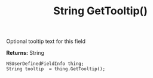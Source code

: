 ﻿---
uid: crmscript_ref_NSUserDefinedFieldInfo_GetTooltip
title: String GetTooltip()
intellisense: NSUserDefinedFieldInfo.GetTooltip
keywords: NSUserDefinedFieldInfo, GetTooltip
so.topic: reference
---

Optional tooltip text for this field

**Returns:** String


```crmscript
NSUserDefinedFieldInfo thing;
String tooltip  = thing.GetTooltip();
```


